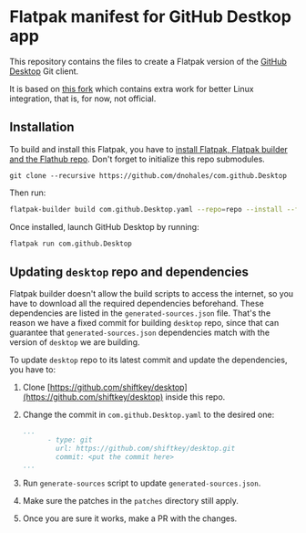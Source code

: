 Flatpak manifest for GitHub Destkop app
=======================================

This repository contains the files to create a Flatpak version of the [GitHub Desktop](https://desktop.github.com/) Git client.

It is based on [this fork](https://github.com/shiftkey/desktop) which contains extra work for better Linux integration, that is, for now, not official.

Installation
------------

To build and install this Flatpak, you have to [install Flatpak, Flatpak builder and the Flathub repo](https://flatpak.org/setup/). Don't forget to initialize this repo submodules.

```
git clone --recursive https://github.com/dnohales/com.github.Desktop
```

Then run:

```sh
flatpak-builder build com.github.Desktop.yaml --repo=repo --install --force-clean --install-deps-from=flathub
```

Once installed, launch GitHub Desktop by running:

```sh
flatpak run com.github.Desktop
```

Updating `desktop` repo and dependencies
----------------------------------------

Flatpak builder doesn't allow the build scripts to access the internet, so you have to download all the required dependencies beforehand. These dependencies are listed in the `generated-sources.json` file. That's the reason we have a fixed commit for building `desktop` repo, since that can guarantee that `generated-sources.json` dependencies match with the version of `desktop` we are building.

To update `desktop` repo to its latest commit and update the dependencies, you have to:

1. Clone [https://github.com/shiftkey/desktop](https://github.com/shiftkey/desktop) inside this repo.
2. Change the commit in `com.github.Desktop.yaml` to the desired one:

    ```yaml
    ...
          - type: git
            url: https://github.com/shiftkey/desktop.git
            commit: <put the commit here>
    ...
    ```

3. Run `generate-sources` script to update `generated-sources.json`.

4. Make sure the patches in the `patches` directory still apply.

5. Once you are sure it works, make a PR with the changes.
